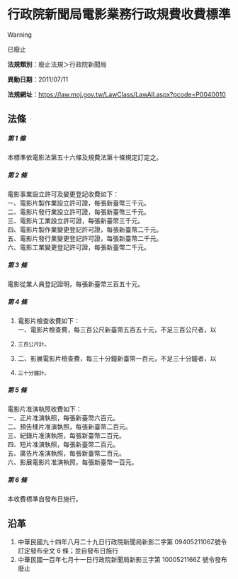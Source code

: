 # 行政院新聞局電影業務行政規費收費標準
> [!WARNING]
> 已廢止

**法規類別**：廢止法規＞行政院新聞局

**異動日期**：2011/07/11  

**法規網址**：https://law.moj.gov.tw/LawClass/LawAll.aspx?pcode=P0040010



## 法條
##### 第 1 條
本標準依電影法第五十六條及規費法第十條規定訂定之。

##### 第 2 條
電影事業設立許可及變更登記收費如下：  
一、電影片製作業設立許可證，每張新臺幣三千元。  
二、電影片發行業設立許可證，每張新臺幣三千元。  
三、電影片工業設立許可證，每張新臺幣三千元。  
四、電影片製作業變更登記許可證，每張新臺幣二千元。  
五、電影片發行業變更登記許可證，每張新臺幣二千元。  
六、電影工業變更登記許可證，每張新臺幣二千元。

##### 第 3 條
電影從業人員登記證明，每張新臺幣三百五十元。

##### 第 4 條
1. 電影片檢查收費如下：  
一、電影片檢查費，每三百公尺新臺幣五百五十元，不足三百公尺者，以
1.     三百公尺計。
1. 二、影展電影片檢查費，每三十分鐘新臺幣一百元，不足三十分鐘者，以
1.     三十分鐘計。

##### 第 5 條
電影片准演執照收費如下：  
一、正片准演執照，每張新臺幣六百元。  
二、預告樣片准演執照，每張新臺幣二百元。  
三、紀錄片准演執照，每張新臺幣二百元。  
四、短片准演執照，每張新臺幣二百元。  
五、廣告片准演執照，每張新臺幣二百元。  
六、影展電影片准演執照，每張新臺幣一百元。

##### 第 6 條
本收費標準自發布日施行。

## 沿革
1. 中華民國九十四年八月二十九日行政院新聞局新影二字第 0940521106Z號令訂定發布全文 6  條；並自發布日施行
1. 中華民國一百年七月十一日行政院新聞局新影三字第 1000521166Z  號令發布廢止                                                    
